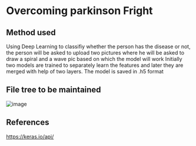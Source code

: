 # Overcoming parkinson Fright

## Method used
Using Deep Learning to classifiy whether the person has the disease or not, the person will be asked 
to upload two pictures where he will be asked to draw a spiral and a wave pic based on which the model will work
Initially two models are trained to separately learn the features and later they are merged with help of two layers.
The model is saved in .h5 format

## File tree to be maintained 

![image](https://user-images.githubusercontent.com/49975886/116774017-0ebc8c80-aa77-11eb-9cc4-048c22603f78.png)

## References 
https://keras.io/api/

